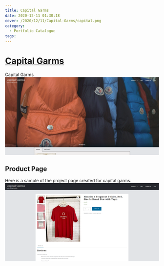 ```yaml
---
title: Capital Garms
date: 2020-12-11 01:30:18
cover: /2020/12/11/Capital-Garms/capital.png
category:
  - Portfolio Catalogue
tags:
---
```


# [Capital Garms](https://capitalgarms.com)
Capital Garms
![Capital Garms Landing Page for E-commerce Store](/2020/12/11/Capital-Garms/capital.png)

## Product Page

Here is a sample of the project page created for capital garms.
![](/2020/12/11/Capital-Garms/product_page.png)
